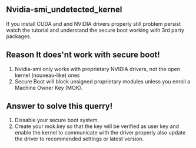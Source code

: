 ## Nvidia-smi_undetected_kernel
If you install CUDA and and NVIDIA drivers properly still problem persist watch the tutorial and understand the secure boot working with 3rd party packages.

## Reason It does'nt work with secure boot!
1. Nvidia-smi only works with proprietary NVIDIA drivers, not the open kernel (nouveau-like) ones
2. Secure Boot will block unsigned proprietary modules unless you enroll a Machine Owner Key (MOK).

## Answer to solve this querry!
1. Dissable your secure boot system.
2. Create your mok.key so that the key will be verified as user key and enable the kernel to communicate with the driver properly also update the driver to recommended settings or latest version.
